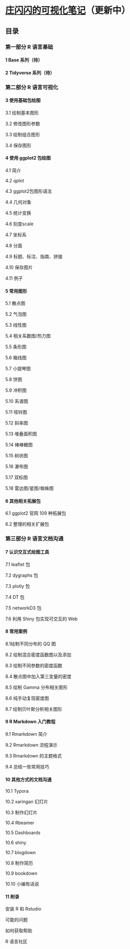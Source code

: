 # [庄闪闪的可视化笔记](https://liangliangzhuang.github.io/plot-tutorial-bookdown/index.html)（更新中）


## 目录

### 第一部分 R 语言基础

#### 1 Base 系列（待）

#### 2 Tidyverse 系列（待）

### 第二部分 R 语言可视化

#### 3 使用基础包绘图

3.1 绘制基本图形

3.2 修改图形参数

3.3 绘制组合图形

3.4 保存图形

#### 4 使用 ggplot2 包绘图

4.1 简介

4.2 qplot

4.3 ggplot2包图形语法

4.4 几何对象

4.5 统计变换

4.6 刻度scale

4.7 坐标系

4.8 分面

4.9 标题、标注、指南、拼接

4.10 保存图片

4.11 例子

#### 5 常用图形

5.1 散点图

5.2 气泡图

5.3 线性图

5.4 相关系数图/热力图

5.5 条形图

5.6 箱线图

5.7 小提琴图

5.8 饼图

5.9 冲积图

5.10 系谱图

5.11 哑铃图

5.12 斜率图

5.13 堆叠面积图

5.14 棒棒糖图

5.15 树状图

5.16 瀑布图

5.17 双标图

5.18 雷达图/星图/蜘蛛图


#### 6 其他相关拓展包

6.1 ggplot2 官网 109 种拓展包

6.2 整理的相关扩展包


### 第三部分 R 语言文档沟通

#### 7 认识交互式绘图工具

7.1 leaflet 包

7.2 dygraphs 包

7.3 plotly 包

7.4 DT 包

7.5 networkD3 包

7.6 利用 Shiny 包实现可交互的 Web

#### 8 常用案例

8.1绘制不同分布的 QQ 图

8.2 绘制混合密度函数图以及添加

8.3 绘制不同参数的密度函数

8.4 散点图中加入第三变量的密度

8.5 绘制 Gamma 分布相关图形

8.6 纯手动复现密度图

8.7 绘制贝叶斯分析相关图形

#### 9 R Markdown 入门教程

9.1 Rmarkdown 简介

9.2 Rmarkdown 流程演示

9.3 Rmarkdown 的主题格式

9.4 总结一些常用技巧

#### 10 其他方式的文档沟通

10.1 Typora

10.2 xaringan 幻灯片

10.3 制作幻灯片

10.4 Rbeamer

10.5 Dashboards

10.6 shiny

10.7 blogdown

10.8 制作简历

10.9 bookdown

10.10 小编有话说

#### 11 附录

安装 R 和 Rstudio

可能的问题

如何获取帮助

R 语言社区


